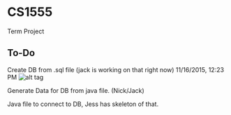 # CS1555
Term Project


To-Do
-------
Create DB from .sql file (jack is working on that right now) 11/16/2015, 12:23 PM
![alt tag](https://raw.githubusercontent.com/Jnapp18/CS1555/master/ConstraintMappings.jpg?token=AGhooU_B03EGSBQPMFZJhVmUjMDeTS0Eks5WU0vGwA%3D%3D)


Generate Data for DB from java file. (Nick/Jack)

Java file to connect to DB, Jess has skeleton of that.

